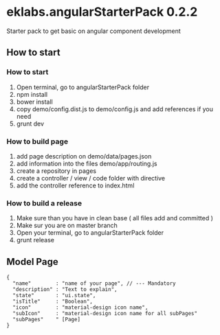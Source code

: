 # eklabs.angularStarterPack 0.2.2

Starter pack to get basic on angular component development 

## How to start

### How to start
1. Open terminal, go to angularStarterPack folder
1. npm install  
2. bower install
3. copy demo/config.dist.js to demo/config.js and add references if you need
3. grunt dev

### How to build page
1. add page description on demo/data/pages.json
2. add information into the files demo/app/routing.js
3. create a repository in pages
4. create a controller / view / code folder with directive
5. add the controller reference to index.html

### How to build a release
1. Make sure than you have in clean base ( all files add and committed )
2. Make sur you are on master branch
3. Open your terminal, go to angularStarterPack folder
4. grunt release

## Model Page
```
{
  "name"        : "name of your page", // --- Mandatory
  "description" : "Text to explain",
  "state"       : "ui.state",
  "isTitle"     : "Boolean",
  "icon"        : "material-design icon name",
  "subIcon"     : "material-design icon name for all subPages"
  "subPages"    " [Page]
}
```





